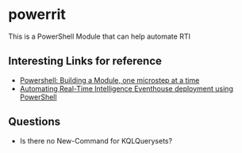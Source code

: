 # powerrit

This is a PowerShell Module that can help automate RTI

## Interesting Links for reference

- [Powershell: Building a Module, one microstep at a time](https://powershellexplained.com/2017-05-27-Powershell-module-building-basics/)
- [Automating Real-Time Intelligence Eventhouse deployment using PowerShell](https://blog.fabric.microsoft.com/en/blog/automating-real-time-intelligence-eventhouse-deployment-using-powershell?ft=04-2024:date)

## Questions

- Is there no New-Command for KQLQuerysets?
